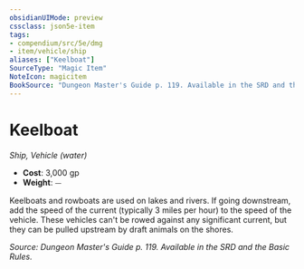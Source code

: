 ```yaml
---
obsidianUIMode: preview
cssclass: json5e-item
tags:
- compendium/src/5e/dmg
- item/vehicle/ship
aliases: ["Keelboat"]
SourceType: "Magic Item"
NoteIcon: magicitem
BookSource: "Dungeon Master's Guide p. 119. Available in the SRD and the Basic Rules."
---
```

# Keelboat
*Ship, Vehicle (water)*  

- **Cost**: 3,000 gp
- **Weight**: ⏤

Keelboats and rowboats are used on lakes and rivers. If going downstream, add the speed of the current (typically 3 miles per hour) to the speed of the vehicle. These vehicles can't be rowed against any significant current, but they can be pulled upstream by draft animals on the shores.

*Source: Dungeon Master's Guide p. 119. Available in the SRD and the Basic Rules.*